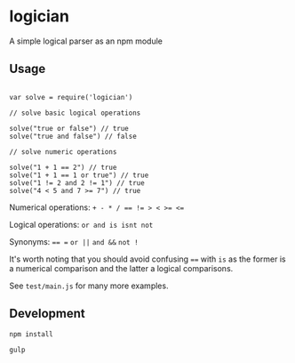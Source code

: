 # logician
A simple logical parser as an npm module 

## Usage

```

var solve = require('logician')

// solve basic logical operations

solve("true or false") // true
solve("true and false") // false

// solve numeric operations

solve("1 + 1 == 2") // true
solve("1 + 1 == 1 or true") // true
solve("1 != 2 and 2 != 1") // true
solve("4 < 5 and 7 >= 7") // true

```

Numerical operations: `+ - * / == != > < >= <=`

Logical operations: `or and is isnt not`

Synonyms: `== =` `or ||` `and &&` `not !`

It's worth noting that you should avoid confusing `==` with `is` as the former is a numerical comparison and the latter a logical comparisons.

See `test/main.js` for many more examples.

## Development

`npm install`

`gulp`
